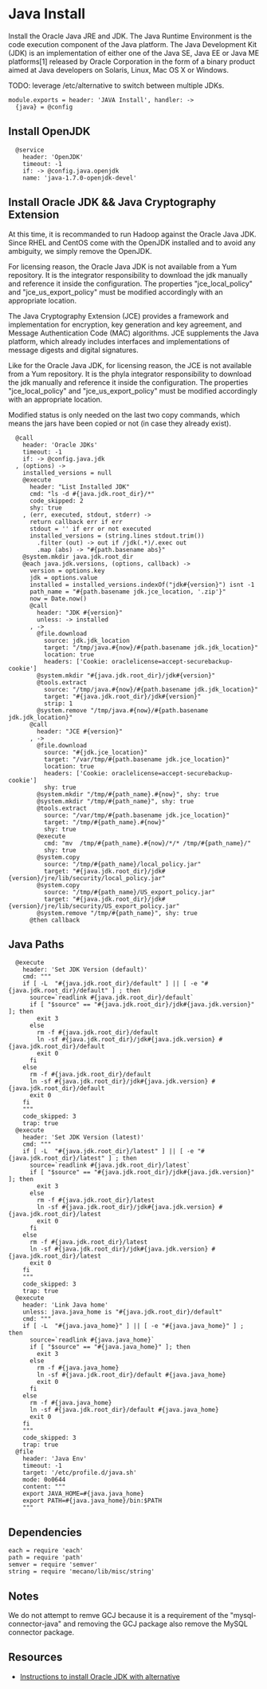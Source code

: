 
# Java Install

Install the Oracle Java JRE and JDK. The Java Runtime Environment is the code
execution component of the Java platform. The Java Development Kit (JDK) is
an implementation of either one of the Java SE, Java EE or Java ME platforms[1]
released by Oracle Corporation in the form of a binary product aimed at Java
developers on Solaris, Linux, Mac OS X or Windows.

TODO: leverage /etc/alternative to switch between multiple JDKs.

    module.exports = header: 'JAVA Install', handler: ->
      {java} = @config
      
## Install OpenJDK

      @service
        header: 'OpenJDK'
        timeout: -1
        if: -> @config.java.openjdk
        name: 'java-1.7.0-openjdk-devel'

## Install Oracle JDK && Java Cryptography Extension

At this time, it is recommanded to run Hadoop against the Oracle Java JDK. Since RHEL and CentOS
come with the OpenJDK installed and to avoid any ambiguity, we simply remove the OpenJDK.

For licensing reason, the Oracle Java JDK is not available from a Yum repository. It is the
integrator responsibility to download the jdk manually and reference it
inside the configuration. The properties "jce\_local\_policy" and
"jce\_us\_export_policy" must be modified accordingly with an appropriate location.

The Java Cryptography Extension (JCE) provides a framework and implementation for encryption, 
key generation and key agreement, and Message Authentication Code (MAC) algorithms. JCE 
supplements the Java platform, which already includes interfaces and implementations of 
message digests and digital signatures.

Like for the Oracle Java JDK, for licensing reason, the JCE is not available from a Yum 
repository. It is the phyla integrator responsibility to download the jdk manually and 
reference it inside the configuration. The properties "jce\_local\_policy" and 
"jce\_us\_export_policy" must be modified accordingly with an appropriate location.

Modified status is only needed on the last two copy commands, which means the jars 
have been copied or not (in case they already exist).  

      @call
        header: 'Oracle JDKs'
        timeout: -1
        if: -> @config.java.jdk
      , (options) ->
        installed_versions = null
        @execute
          header: "List Installed JDK"
          cmd: "ls -d #{java.jdk.root_dir}/*"
          code_skipped: 2
          shy: true
        , (err, executed, stdout, stderr) ->
          return callback err if err
          stdout = '' if err or not executed
          installed_versions = (string.lines stdout.trim())
            .filter (out) -> out if /jdk(.*)/.exec out
            .map (abs) -> "#{path.basename abs}" 
        @system.mkdir java.jdk.root_dir
        @each java.jdk.versions, (options, callback) ->
          version = options.key
          jdk = options.value
          installed = installed_versions.indexOf("jdk#{version}") isnt -1
          path_name = "#{path.basename jdk.jce_location, '.zip'}"
          now = Date.now()
          @call
            header: "JDK #{version}"
            unless: -> installed
          , ->
            @file.download
              source: jdk.jdk_location
              target: "/tmp/java.#{now}/#{path.basename jdk.jdk_location}"
              location: true
              headers: ['Cookie: oraclelicense=accept-securebackup-cookie']
            @system.mkdir "#{java.jdk.root_dir}/jdk#{version}"
            @tools.extract
              source: "/tmp/java.#{now}/#{path.basename jdk.jdk_location}"
              target: "#{java.jdk.root_dir}/jdk#{version}"
              strip: 1
            @system.remove "/tmp/java.#{now}/#{path.basename jdk.jdk_location}"
          @call
            header: "JCE #{version}"
          , ->
            @file.download
              source: "#{jdk.jce_location}"
              target: "/var/tmp/#{path.basename jdk.jce_location}"
              location: true
              headers: ['Cookie: oraclelicense=accept-securebackup-cookie']
              shy: true
            @system.mkdir "/tmp/#{path_name}.#{now}", shy: true
            @system.mkdir "/tmp/#{path_name}", shy: true
            @tools.extract
              source: "/var/tmp/#{path.basename jdk.jce_location}"
              target: "/tmp/#{path_name}.#{now}"
              shy: true
            @execute
              cmd: "mv  /tmp/#{path_name}.#{now}/*/* /tmp/#{path_name}/"
              shy: true
            @system.copy
              source: "/tmp/#{path_name}/local_policy.jar"
              target: "#{java.jdk.root_dir}/jdk#{version}/jre/lib/security/local_policy.jar"
            @system.copy
              source: "/tmp/#{path_name}/US_export_policy.jar"
              target: "#{java.jdk.root_dir}/jdk#{version}/jre/lib/security/US_export_policy.jar"
            @system.remove "/tmp/#{path_name}", shy: true
          @then callback
            
## Java Paths

      @execute 
        header: 'Set JDK Version (default)'
        cmd: """
        if [ -L  "#{java.jdk.root_dir}/default" ] || [ -e "#{java.jdk.root_dir}/default" ] ; then 
          source=`readlink #{java.jdk.root_dir}/default`
          if [ "$source" == "#{java.jdk.root_dir}/jdk#{java.jdk.version}" ]; then
            exit 3
          else
            rm -f #{java.jdk.root_dir}/default
            ln -sf #{java.jdk.root_dir}/jdk#{java.jdk.version} #{java.jdk.root_dir}/default
            exit 0
          fi
        else
          rm -f #{java.jdk.root_dir}/default
          ln -sf #{java.jdk.root_dir}/jdk#{java.jdk.version} #{java.jdk.root_dir}/default
          exit 0
        fi
        """
        code_skipped: 3
        trap: true
      @execute 
        header: 'Set JDK Version (latest)'
        cmd: """
        if [ -L  "#{java.jdk.root_dir}/latest" ] || [ -e "#{java.jdk.root_dir}/latest" ] ; then
          source=`readlink #{java.jdk.root_dir}/latest`
          if [ "$source" == "#{java.jdk.root_dir}/jdk#{java.jdk.version}" ]; then
            exit 3
          else
            rm -f #{java.jdk.root_dir}/latest
            ln -sf #{java.jdk.root_dir}/jdk#{java.jdk.version} #{java.jdk.root_dir}/latest
            exit 0
          fi
        else
          rm -f #{java.jdk.root_dir}/latest
          ln -sf #{java.jdk.root_dir}/jdk#{java.jdk.version} #{java.jdk.root_dir}/latest
          exit 0
        fi
        """
        code_skipped: 3
        trap: true
      @execute 
        header: 'Link Java home'
        unless: java.java_home is "#{java.jdk.root_dir}/default"
        cmd: """
        if [ -L  "#{java.java_home}" ] || [ -e "#{java.java_home}" ] ; then
          source=`readlink #{java.java_home}`
          if [ "$source" == "#{java.java_home}" ]; then
            exit 3
          else
            rm -f #{java.java_home}
            ln -sf #{java.jdk.root_dir}/default #{java.java_home}
            exit 0
          fi
        else
          rm -f #{java.java_home}
          ln -sf #{java.jdk.root_dir}/default #{java.java_home}
          exit 0
        fi
        """
        code_skipped: 3
        trap: true
      @file
        header: 'Java Env'
        timeout: -1
        target: '/etc/profile.d/java.sh'
        mode: 0o0644
        content: """
        export JAVA_HOME=#{java.java_home}
        export PATH=#{java.java_home}/bin:$PATH
        """

## Dependencies

    each = require 'each'
    path = require 'path'
    semver = require 'semver'
    string = require 'mecano/lib/misc/string'
    

## Notes

We do not attempt to remve GCJ because it is a requirement of the "mysql-connector-java"
and removing the GCJ package also remove the MySQL connector package.

## Resources

*   [Instructions to install Oracle JDK with alternative](http://www.if-not-true-then-false.com/2010/install-sun-oracle-java-jdk-jre-6-on-fedora-centos-red-hat-rhel/) 
